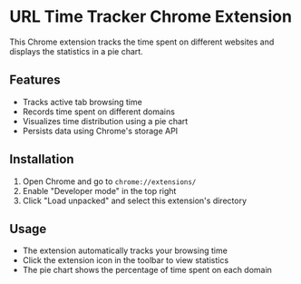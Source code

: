 # URL Time Tracker Chrome Extension

This Chrome extension tracks the time spent on different websites and displays the statistics in a pie chart.

## Features

- Tracks active tab browsing time
- Records time spent on different domains
- Visualizes time distribution using a pie chart
- Persists data using Chrome's storage API

## Installation

1. Open Chrome and go to `chrome://extensions/`
2. Enable "Developer mode" in the top right
3. Click "Load unpacked" and select this extension's directory

## Usage

- The extension automatically tracks your browsing time
- Click the extension icon in the toolbar to view statistics
- The pie chart shows the percentage of time spent on each domain